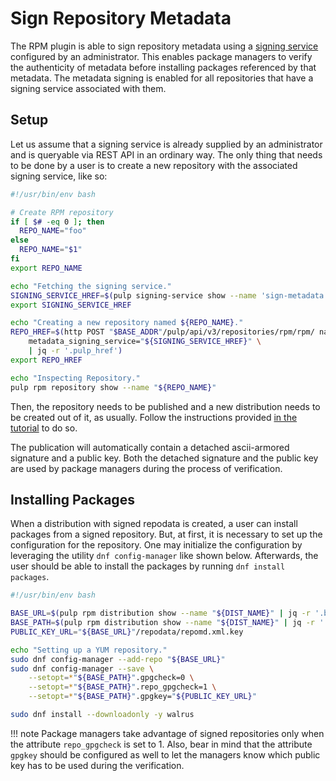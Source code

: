 # Sign Repository Metadata

The RPM plugin is able to sign repository metadata using a [signing service](site:/pulpcore/docs/admin/guides/sign-metadata/) configured by an administrator.
This enables package managers to verify the authenticity of metadata before installing packages
referenced by that metadata. The metadata signing is enabled for all repositories that have a
signing service associated with them.

## Setup

Let us assume that a signing service is already supplied by an administrator and is queryable via
REST API in an ordinary way. The only thing that needs to be done by a user is to create a new
repository with the associated signing service, like so:

```bash
#!/usr/bin/env bash

# Create RPM repository
if [ $# -eq 0 ]; then
  REPO_NAME="foo"
else
  REPO_NAME="$1"
fi
export REPO_NAME

echo "Fetching the signing service."
SIGNING_SERVICE_HREF=$(pulp signing-service show --name 'sign-metadata' | jq -r '.pulp_href')
export SIGNING_SERVICE_HREF

echo "Creating a new repository named ${REPO_NAME}."
REPO_HREF=$(http POST "$BASE_ADDR"/pulp/api/v3/repositories/rpm/rpm/ name="${REPO_NAME}" \
    metadata_signing_service="${SIGNING_SERVICE_HREF}" \
    | jq -r '.pulp_href')
export REPO_HREF

echo "Inspecting Repository."
pulp rpm repository show --name "${REPO_NAME}"
```

Then, the repository needs to be published and a new distribution needs to be created out of it, as
usually. Follow the instructions provided [in the tutorial](site:/pulp_rpm/docs/user/tutorials/01-create_sync_publish/#create-a-publication) to do so.

The publication will automatically contain a detached ascii-armored signature and a public key.
Both the detached signature and the public key are used by package managers during the process of
verification.

## Installing Packages

When a distribution with signed repodata is created, a user can install packages from a signed
repository. But, at first, it is necessary to set up the configuration for the repository. One may
initialize the configuration by leveraging the utility `dnf config-manager` like shown below.
Afterwards, the user should be able to install the packages by running `dnf install packages`.

```bash
#!/usr/bin/env bash

BASE_URL=$(pulp rpm distribution show --name "${DIST_NAME}" | jq -r '.base_url')
BASE_PATH=$(pulp rpm distribution show --name "${DIST_NAME}" | jq -r '.base_path')
PUBLIC_KEY_URL="${BASE_URL}"/repodata/repomd.xml.key

echo "Setting up a YUM repository."
sudo dnf config-manager --add-repo "${BASE_URL}"
sudo dnf config-manager --save \
    --setopt=*"${BASE_PATH}".gpgcheck=0 \
    --setopt=*"${BASE_PATH}".repo_gpgcheck=1 \
    --setopt=*"${BASE_PATH}".gpgkey="${PUBLIC_KEY_URL}"

sudo dnf install --downloadonly -y walrus
```

!!! note
    Package managers take advantage of signed repositories only when the attribute `repo_gpgcheck`
    is set to 1. Also, bear in mind that the attribute `gpgkey` should be configured as well to
    let the managers know which public key has to be used during the verification.

